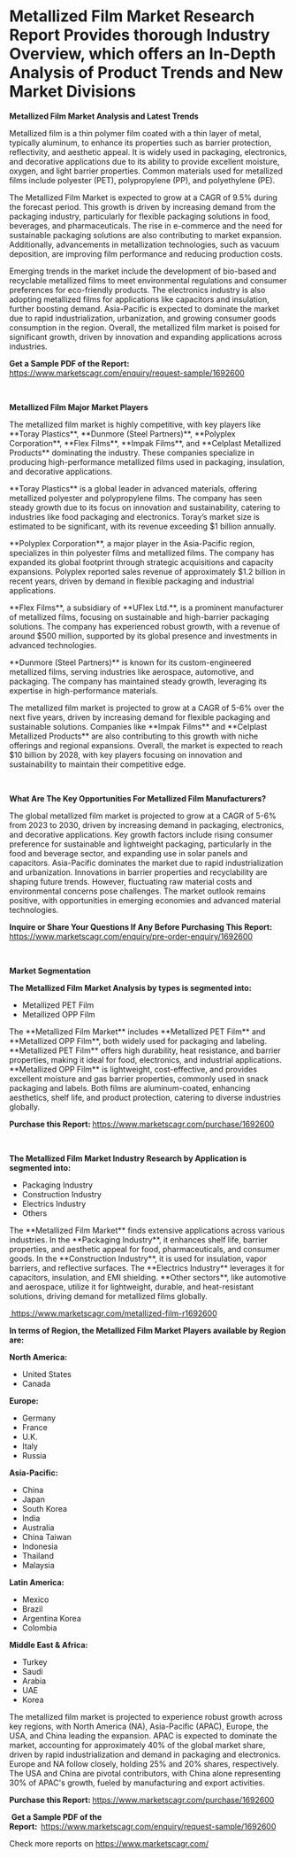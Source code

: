 <p><h1>Metallized Film Market Research Report Provides thorough Industry Overview, which offers an In-Depth Analysis of Product Trends and New Market Divisions</h1></p><p><strong>Metallized Film Market Analysis and Latest Trends</strong></p>
<p><p>Metallized film is a thin polymer film coated with a thin layer of metal, typically aluminum, to enhance its properties such as barrier protection, reflectivity, and aesthetic appeal. It is widely used in packaging, electronics, and decorative applications due to its ability to provide excellent moisture, oxygen, and light barrier properties. Common materials used for metallized films include polyester (PET), polypropylene (PP), and polyethylene (PE).</p><p>The Metallized Film Market is expected to grow at a CAGR of 9.5% during the forecast period. This growth is driven by increasing demand from the packaging industry, particularly for flexible packaging solutions in food, beverages, and pharmaceuticals. The rise in e-commerce and the need for sustainable packaging solutions are also contributing to market expansion. Additionally, advancements in metallization technologies, such as vacuum deposition, are improving film performance and reducing production costs.</p><p>Emerging trends in the market include the development of bio-based and recyclable metallized films to meet environmental regulations and consumer preferences for eco-friendly products. The electronics industry is also adopting metallized films for applications like capacitors and insulation, further boosting demand. Asia-Pacific is expected to dominate the market due to rapid industrialization, urbanization, and growing consumer goods consumption in the region. Overall, the metallized film market is poised for significant growth, driven by innovation and expanding applications across industries.</p></p>
<p><strong>Get a Sample PDF of the Report:&nbsp;</strong> <a href="https://www.marketscagr.com/enquiry/request-sample/1692600?utm_campaign=2008&utm_medium=2&utm_source=Github&utm_content=ia&utm_term=26012025&utm_id=metallized-film">https://www.marketscagr.com/enquiry/request-sample/1692600</a></p>
<p>&nbsp;</p>
<p><strong>Metallized Film Major Market Players</strong></p>
<p><p>The metallized film market is highly competitive, with key players like **Toray Plastics**, **Dunmore (Steel Partners)**, **Polyplex Corporation**, **Flex Films**, **Impak Films**, and **Celplast Metallized Products** dominating the industry. These companies specialize in producing high-performance metallized films used in packaging, insulation, and decorative applications.</p><p>**Toray Plastics** is a global leader in advanced materials, offering metallized polyester and polypropylene films. The company has seen steady growth due to its focus on innovation and sustainability, catering to industries like food packaging and electronics. Toray’s market size is estimated to be significant, with its revenue exceeding $1 billion annually.</p><p>**Polyplex Corporation**, a major player in the Asia-Pacific region, specializes in thin polyester films and metallized films. The company has expanded its global footprint through strategic acquisitions and capacity expansions. Polyplex reported sales revenue of approximately $1.2 billion in recent years, driven by demand in flexible packaging and industrial applications.</p><p>**Flex Films**, a subsidiary of **UFlex Ltd.**, is a prominent manufacturer of metallized films, focusing on sustainable and high-barrier packaging solutions. The company has experienced robust growth, with a revenue of around $500 million, supported by its global presence and investments in advanced technologies.</p><p>**Dunmore (Steel Partners)** is known for its custom-engineered metallized films, serving industries like aerospace, automotive, and packaging. The company has maintained steady growth, leveraging its expertise in high-performance materials.</p><p>The metallized film market is projected to grow at a CAGR of 5-6% over the next five years, driven by increasing demand for flexible packaging and sustainable solutions. Companies like **Impak Films** and **Celplast Metallized Products** are also contributing to this growth with niche offerings and regional expansions. Overall, the market is expected to reach $10 billion by 2028, with key players focusing on innovation and sustainability to maintain their competitive edge.</p></p>
<p>&nbsp;</p>
<p><strong>What Are The Key Opportunities For Metallized Film Manufacturers?</strong></p>
<p><p>The global metallized film market is projected to grow at a CAGR of 5-6% from 2023 to 2030, driven by increasing demand in packaging, electronics, and decorative applications. Key growth factors include rising consumer preference for sustainable and lightweight packaging, particularly in the food and beverage sector, and expanding use in solar panels and capacitors. Asia-Pacific dominates the market due to rapid industrialization and urbanization. Innovations in barrier properties and recyclability are shaping future trends. However, fluctuating raw material costs and environmental concerns pose challenges. The market outlook remains positive, with opportunities in emerging economies and advanced material technologies.</p></p>
<p><strong>Inquire or Share Your Questions If Any Before Purchasing This Report:</strong> <a href="https://www.marketscagr.com/enquiry/pre-order-enquiry/1692600?utm_campaign=2008&utm_medium=2&utm_source=Github&utm_content=ia&utm_term=26012025&utm_id=metallized-film">https://www.marketscagr.com/enquiry/pre-order-enquiry/1692600</a></p>
<p>&nbsp;</p>
<p><strong>Market Segmentation</strong></p>
<p><strong>The Metallized Film Market Analysis by types is segmented into:</strong></p>
<p><ul><li>Metallized PET Film</li><li>Metallized OPP Film</li></ul></p>
<p><p>The **Metallized Film Market** includes **Metallized PET Film** and **Metallized OPP Film**, both widely used for packaging and labeling. **Metallized PET Film** offers high durability, heat resistance, and barrier properties, making it ideal for food, electronics, and industrial applications. **Metallized OPP Film** is lightweight, cost-effective, and provides excellent moisture and gas barrier properties, commonly used in snack packaging and labels. Both films are aluminum-coated, enhancing aesthetics, shelf life, and product protection, catering to diverse industries globally.</p></p>
<p><strong>Purchase this Report:&nbsp;</strong><a href="https://www.marketscagr.com/purchase/1692600?utm_campaign=2008&utm_medium=2&utm_source=Github&utm_content=ia&utm_term=26012025&utm_id=metallized-film">https://www.marketscagr.com/purchase/1692600</a></p>
<p>&nbsp;</p>
<p><strong>The Metallized Film Market Industry Research by Application is segmented into:</strong></p>
<p><ul><li>Packaging Industry</li><li>Construction Industry</li><li>Electrics Industry</li><li>Others</li></ul></p>
<p><p>The **Metallized Film Market** finds extensive applications across various industries. In the **Packaging Industry**, it enhances shelf life, barrier properties, and aesthetic appeal for food, pharmaceuticals, and consumer goods. In the **Construction Industry**, it is used for insulation, vapor barriers, and reflective surfaces. The **Electrics Industry** leverages it for capacitors, insulation, and EMI shielding. **Other sectors**, like automotive and aerospace, utilize it for lightweight, durable, and heat-resistant solutions, driving demand for metallized films globally.</p></p>
<p><a href="https://www.marketscagr.com/metallized-film-r1692600?utm_campaign=2008&utm_medium=2&utm_source=Github&utm_content=ia&utm_term=26012025&utm_id=metallized-film">&nbsp;https://www.marketscagr.com/metallized-film-r1692600</a></p>
<p><strong>In terms of Region, the Metallized Film Market Players available by Region are:</strong></p>
<p>
    <p> <strong> North America: </strong>
        <ul>
            <li>United States</li>
            <li>Canada</li>
        </ul>
        </p> 
    <p> <strong> Europe: </strong>
        <ul>
            <li>Germany</li>
            <li>France</li>
            <li>U.K.</li>
            <li>Italy</li>
            <li>Russia</li>
        </ul>
        </p> 
    <p> <strong> Asia-Pacific: </strong>
        <ul>
            <li>China</li>
            <li>Japan</li>
            <li>South Korea</li>
            <li>India</li>
            <li>Australia</li>
            <li>China Taiwan</li>
            <li>Indonesia</li>
            <li>Thailand</li>
            <li>Malaysia</li>
        </ul>
        </p> 
    <p> <strong> Latin America: </strong>
        <ul>
            <li>Mexico</li>
            <li>Brazil</li>
            <li>Argentina Korea</li>
            <li>Colombia</li>
        </ul>
        </p> 
    <p> <strong> Middle East & Africa: </strong>
        <ul>
            <li>Turkey</li>
            <li>Saudi</li>
            <li>Arabia</li>
            <li>UAE</li>
            <li>Korea</li>
        </ul>
    </p>
    </p>
<p><p>The metallized film market is projected to experience robust growth across key regions, with North America (NA), Asia-Pacific (APAC), Europe, the USA, and China leading the expansion. APAC is expected to dominate the market, accounting for approximately 40% of the global market share, driven by rapid industrialization and demand in packaging and electronics. Europe and NA follow closely, holding 25% and 20% shares, respectively. The USA and China are pivotal contributors, with China alone representing 30% of APAC's growth, fueled by manufacturing and export activities.</p></p>
<p><strong>Purchase this Report: </strong><a href="https://www.marketscagr.com/purchase/1692600?utm_campaign=2008&utm_medium=2&utm_source=Github&utm_content=ia&utm_term=26012025&utm_id=metallized-film">https://www.marketscagr.com/purchase/1692600</a></p>
<p>&nbsp;<strong>Get a Sample PDF of the Report:&nbsp;&nbsp;</strong><a href="https://www.marketscagr.com/enquiry/request-sample/1692600?utm_campaign=2008&utm_medium=2&utm_source=Github&utm_content=ia&utm_term=26012025&utm_id=metallized-film">https://www.marketscagr.com/enquiry/request-sample/1692600</a></p>
<p><strong></strong></p>
<p>Check more reports on <a href="https://www.marketscagr.com/?utm_campaign=2008&utm_medium=2&utm_source=Github&utm_content=ia&utm_term=26012025&utm_id=metallized-film">https://www.marketscagr.com/</a></p>